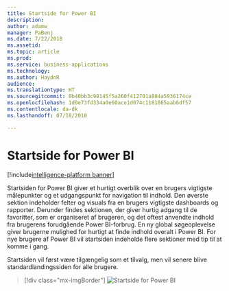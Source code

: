 ```yaml
---
title: Startside for Power BI
description: 
author: adamw
manager: PaBenj
ms.date: 7/22/2018
ms.assetid: 
ms.topic: article
ms.prod: 
ms.service: business-applications
ms.technology: 
ms.author: HaydnR
audience: 
ms.translationtype: HT
ms.sourcegitcommit: 0b40bb3c98145f5a260f412701a884a5936174ce
ms.openlocfilehash: 1d0e73fd334a0e60ace1d074c1181865aab6df57
ms.contentlocale: da-dk
ms.lasthandoff: 07/18/2018

---
```

# <a name="power-bi-home"></a>Startside for Power BI

[!include[intelligence-platform banner](../../includes/intelligence-platform.md)]



Startsiden for Power BI giver et hurtigt overblik over en brugers vigtigste målepunkter og et udgangspunkt for navigation til indhold. Den øverste sektion indeholder felter og visuals fra en brugers vigtigste dashboards og rapporter. Derunder findes sektionen, der giver hurtig adgang til de favoritter, som er organiseret af brugeren, og det oftest anvendte indhold fra brugerens forudgående Power BI-forbrug. En ny global søgeoplevelse giver brugerne mulighed for hurtigt at finde indhold overalt i Power BI. For nye brugere af Power BI vil startsiden indeholde flere sektioner med tip til at komme i gang.

Startsiden vil først være tilgængelig som et tilvalg, men vil senere blive standardlandingssiden for alle brugere.

> [!div class="mx-imgBorder"]
> ![](media/power-bi-home.png "Startside for Power BI")

